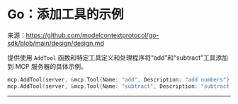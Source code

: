 # Go：添加工具的示例

来源：https://github.com/modelcontextprotocol/go-sdk/blob/main/design/design.md

提供使用 `AddTool` 函数和特定工具定义和处理程序将“add”和“subtract”工具添加到 MCP 服务器的具体示例。

```Go
mcp.AddTool(server, &mcp.Tool{Name: "add", Description: "add numbers"}, addHandler)
mcp.AddTool(server, &mcp.Tool{Name: "subtract", Description: "subtract numbers"}, subHandler)
```

--------------------------------

